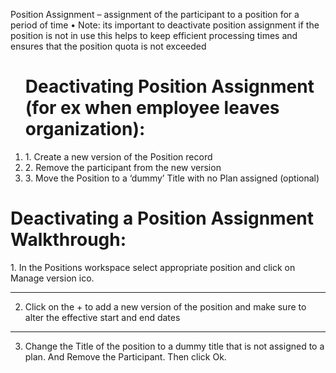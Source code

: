 Position Assignment – assignment of the participant to a position for a period of time 
•	Note: its important to deactivate position assignment if the position is not in use this helps to keep efficient processing times and ensures that the position quota is not exceeded 

<ol><h1>Deactivating Position Assignment (for ex when employee leaves organization): </h1>
<li>1.	Create a new version of the Position record </li>
<li>2.	Remove the participant from the new version </li>
<li>3.	Move the Position to a ‘dummy’ Title with no Plan assigned (optional)</li></ol>

<h1>Deactivating a Position Assignment Walkthrough: </h1>
1.	In the Positions workspace select appropriate position and click on Manage version ico. 
 

 ***
2.	Click on the + to add a new version of the position and make sure to alter the effective start and end dates 


***
3.	Change the Title of the position to a dummy title that is not assigned to a plan. And Remove the Participant. Then click Ok.
